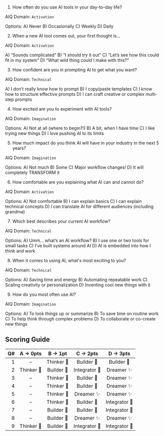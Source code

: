 1. How often do you use AI tools in your day-to-day life?

AIQ Domain: `Activation`

Options:
A) Never
B) Occasionally
C) Weekly
D) Daily

2. When a new AI tool comes out, your first thought is…

AIQ Domain: `Activation`

A) “Sounds complicated”
B) “I should try it out”
C) “Let’s see how this could fit in my system”
D) “What wild thing could I make with this?”

3. How confident are you in prompting AI to get what you want?

AIQ Domain: `Technical`

A) I don’t really know how to prompt
B) I copy/paste templates
C) I know how to structure effective prompts
D) I can craft creative or complex multi-step prompts

4. How excited are you to experiment with AI tools?

AIQ Domain: `Imagination`

Options:
A) Not at all (where to begin?!)
B) A bit, when I have time
C) I like trying new things
D) I love pushing AI to its limits

5. How much impact do you think AI will have in your industry in the next 5 years?

AIQ Domain: `Imagination`

Options:
A) Not much
B) Some
C) Major workflow changes!
D) It will completely TRANSFORM it

6. How comfortable are you explaining what AI can and cannot do?

AIQ Domain: `Activation`

Options:
A) Not comfortable
B) I can explain basics
C) I can explain technical concepts
D) I can translate AI for different audiences (including grandma)

7. Which best describes your current AI workflow?

AIQ Domain: `Technical`

Options:
A) Umm… what’s an AI workflow?
B) I use one or two tools for small tasks
C) I’ve built systems around AI
D) AI is embedded into how I think and work

8. When it comes to using AI, what's most exciting to you?

AIQ Domain: `Technical`

Options:
A) Saving time and energy
B) Automating repeatable work
C) Scaling creativity or personalization
D) Inventing cool new things with it

9. How do you most often use AI?

AIQ Domain: `Imagination`

Options:
A) To look things up or summarize
B) To save time on routine work
C) To help think through complex problems
D) To collaborate or co-create new things


## Scoring Guide 

| Q# |  A → 0pts  |   B → 1pt  |    C → 2pts   |    D → 3pts   |
| -: | :--------: | :--------: | :-----------: | :-----------: |
|  1 |      –     | Thinker 🧠 |   Builder 🔧  |   Builder 🔧  |
|  2 | Thinker 🧠 | Builder 🔧 | Integrator 🤝 |   Dreamer ✨   |
|  3 |      –     | Thinker 🧠 |   Builder 🔧  |   Dreamer ✨   |
|  4 |      –     | Thinker 🧠 |   Builder 🔧  |   Dreamer ✨   |
|  5 |      –     | Thinker 🧠 |   Dreamer ✨   |   Dreamer ✨   |
|  6 |      –     | Thinker 🧠 |   Builder 🔧  | Integrator 🤝 |
|  7 |      –     | Builder 🔧 |   Builder 🔧  | Integrator 🤝 |
|  8 |      –     | Builder 🔧 |   Dreamer ✨   |   Dreamer ✨   |
|  9 | Thinker 🧠 | Builder 🔧 | Integrator 🤝 | Integrator 🤝 |
